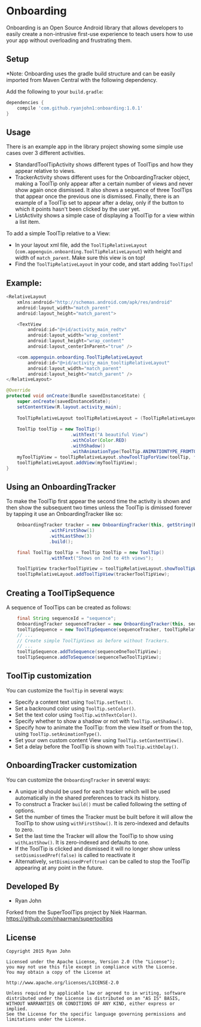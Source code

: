Onboarding
===========

Onboarding is an Open Source Android library that allows developers to easily create a non-intrusive
first-use experience to teach users how to use your app without overloading and frustrating them.

Setup
-----
*Note: Onboarding uses the gradle build structure and can be easily imported from Maven Central
with the following dependency.

Add the following to your `build.gradle`:


```groovy
dependencies {
    compile 'com.github.ryanjohn1:onboarding:1.0.1'
}

```
Usage
-----

There is an example app in the library project showing some simple use cases over 3 different activities.
* StandardToolTipActivity shows different types of ToolTips and how they appear relative to views.
* TrackerActivity shows different uses for the OnboardingTracker object, making a ToolTip only appear
after a certain number of views and never show again once dismissed. It also shows a sequence of three
ToolTips that appear once the previous one is dismissed. Finally, there is an example of a ToolTip set
to appear after a delay, only if the button to which it points hasn't been clicked by the user yet.
* ListActivity shows a simple case of displaying a ToolTip for a view within a list item.


To add a simple ToolTip relative to a View:
* In your layout xml file, add the `ToolTipRelativeLayout` (`com.appenguin.onboarding.ToolTipRelativeLayout`) with height and width of `match_parent`. Make sure this view is on top!
* Find the `ToolTipRelativeLayout` in your code, and start adding `ToolTips`!

Example:
-----
```java
<RelativeLayout
	xmlns:android="http://schemas.android.com/apk/res/android"
	android:layout_width="match_parent"
	android:layout_height="match_parent">

	<TextView
	    android:id="@+id/activity_main_redtv"
	    android:layout_width="wrap_content"
	    android:layout_height="wrap_content"
	    android:layout_centerInParent="true" />

	<com.appenguin.onboarding.ToolTipRelativeLayout
		android:id="@+id/activity_main_tooltipRelativeLayout"
		android:layout_width="match_parent"
		android:layout_height="match_parent" />
</RelativeLayout>

@Override
protected void onCreate(Bundle savedInstanceState) {
	super.onCreate(savedInstanceState);
	setContentView(R.layout.activity_main);
	
	ToolTipRelativeLayout toolTipRelativeLayout = (ToolTipRelativeLayout) findViewById(R.id.activity_main_tooltipRelativeLayout);
		
	ToolTip toolTip = new ToolTip()
	                    .withText("A beautiful View")
	                    .withColor(Color.RED)
	                    .withShadow()
						.withAnimationType(ToolTip.ANIMATIONTYPE_FROMTOP);
	myToolTipView = toolTipRelativeLayout.showToolTipForView(toolTip, findViewById(R.id.activity_main_redtv));
	toolTipRelativeLayout.addView(myToolTipView);
}
```
	


Using an OnboardingTracker
-----

To make the ToolTip first appear the second time the activity is shown and then show the subsequent
two times unless the ToolTip is dimissed forever by tapping it use an OnboardingTracker like so:

```java
    OnboardingTracker tracker = new OnboardingTracker(this, getString(R.string.tracker_first_button))
                .withFirstShow(1)
                .withLastShow(3)
                .build();

    final ToolTip toolTip = ToolTip toolTip = new ToolTip()
                .withText("Shows on 2nd to 4th views");

    ToolTipView trackerToolTipView = toolTipRelativeLayout.showToolTipWithTracker(toolTip, findViewById(R.id.activity_main_orangetv), tracker);
    toolTipRelativeLayout.addToolTipView(trackerToolTipView);
```

Creating a ToolTipSequence
-----

A sequence of ToolTips can be created as follows:

```java
    final String sequenceId = "sequence";
    OnboardingTracker sequenceTracker = new OnboardingTracker(this, sequenceId).build();
    toolTipSequence = new ToolTipSequence(sequenceTracker, toolTipRelativeLayout);
    // ...
    // Create simple ToolTipViews as before without Trackers.
    // ...
    toolTipSequence.addToSequence(sequenceOneToolTipView);
    toolTipSequence.addToSequence(sequenceTwoToolTipView);
```

ToolTip customization
-----
You can customize the `ToolTip` in several ways:

* Specify a content text using `ToolTip.setText()`.
* Set a backround color using `ToolTip.setColor()`.
* Set the text color using `ToolTip.withTextColor()`.
* Specify whether to show a shadow or not with `ToolTip.setShadow()`.
* Specify how to animate the ToolTip: from the view itself or from the top, using `ToolTip.setAnimationType()`.
* Set your own custom content View using `ToolTip.setContentView()`.
* Set a delay before the ToolTip is shown with `ToolTip.withDelay()`.


OnboardingTracker customization
-----
You can customize the `OnboardingTracker` in several ways:

* A unique id should be used for each tracker which will be used automatically in the shared preferences to track
its history.
* To construct a Tracker `build()` must be called following the setting of options.
* Set the number of times the Tracker must be built before it will allow the ToolTip to show using
 `withFirstShow()`. It is zero-indexed and defaults to zero.
* Set the last time the Tracker will allow the ToolTip to show using `withLastShow()`.
It is zero-indexed and defaults to one.
* If the ToolTip is clicked and dismissed it will no longer show unless `setDismissedPref(false)`
is called to reactivate it
* Alternatively, `setDismissedPref(true)` can be called to stop the ToolTip appearing at any point in the future.

Developed By
-----
* Ryan John

Forked from the SuperToolTips project by Niek Haarman.
https://github.com/nhaarman/supertooltips

License
-----

	Copyright 2015 Ryan John

	Licensed under the Apache License, Version 2.0 (the "License");
	you may not use this file except in compliance with the License.
	You may obtain a copy of the License at

	http://www.apache.org/licenses/LICENSE-2.0

	Unless required by applicable law or agreed to in writing, software
	distributed under the License is distributed on an "AS IS" BASIS,
	WITHOUT WARRANTIES OR CONDITIONS OF ANY KIND, either express or implied.
	See the License for the specific language governing permissions and
	limitations under the License.
